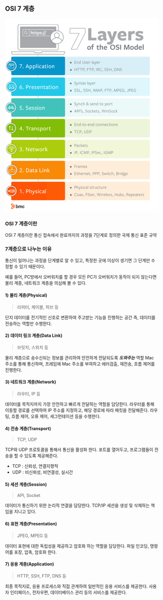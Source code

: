 ## OSI 7 계층

![OSI-7-Layer](/cs/네트워크/img/OSI-7-Layer.png)

### OSI 7 계층이란

OSI 7 계층이란 통신 접속에서 완료까지의 과정을 7단계로 정의한 국제 통신 표준 규약

### 7계층으로 나누는 이유

통신이 일어나는 과정을 단계별로 알 수 있고, 특정한 곳에 이상이 생기면 그 단계만 수정할 수 있기 때문이다.

예를 들어, PC방에서 오버워치를 할 경우 모든 PC가 오버워치가 동작이 되지 않는다면 물리 계층, 네트워크 계층을 의심해 볼 수 있다.

#### 1) 물리 계층(Physical)

> 리피터, 케이블, 허브 등

단지 데이터를 전기적인 신호로 변환하여 주고받는 기능을 진행하는 공간
즉, 데이터를 전송하는 역할만 수행한다.

#### 2) 데이터 링크 계층(Data Link)

> 브릿치, 스위치 등

물리 계층으로 송수신되는 정보를 관리하여 안전하게 전달되도록 **_도와주는_** 역할
Mac 주소를 통해 통신하며, 프레임에 Mac 주소를 부여하고 에러검출, 재전송, 흐름 제어를 진행한다.

#### 3) 네트워크 계층(Network)

> 라우터, IP 등

데이터를 목적지까지 가장 안전하고 빠르게 전달하는 역할을 담당한다.
라우터를 통해 이동할 경로를 선택하여 IP 주소를 지정하고, 해당 경로에 따라 패킷을 전달해준다.
라우팅, 흐름 제어, 오류 제어, 세그먼테이션 등을 수행한다.

#### 4) 전송 계층(Transport)

> TCP, UDP

TCP와 UDP 프로토콜을 통해서 통신을 활성화 한다.
포트를 열어두고, 프로그램들이 전송을 할 수 있도록 제공해준다.

- TCP : 신뢰성, 연결지향적
- UDP : 비신뢰성, 비연결성, 실시간

#### 5) 세션 계층(Session)

> API, Socket

데이터가 통신하기 위한 논리적 연결을 담당한다. TCP/IP 세션을 생성 및 삭제하는 책임을 지니고 있다.

#### 6) 표현 계층(Presentation)

> JPEG, MPEG 등

데이터 표현에 대한 독립성을 제공하고 암호화 하는 역할을 담당한다.
파일 인코딩, 명령어를 포장, 압축, 암호화 한다.

#### 7) 응용 계층(Application)

> HTTP, SSH, FTP, DNS 등

최종 목적지로, 응용 프로세스와 직접 관계하여 일반적인 응용 서비스를 제공한다.
사용자 인터페이스, 전자우편, 데이터베이스 관리 등의 서비스를 제공한다.
